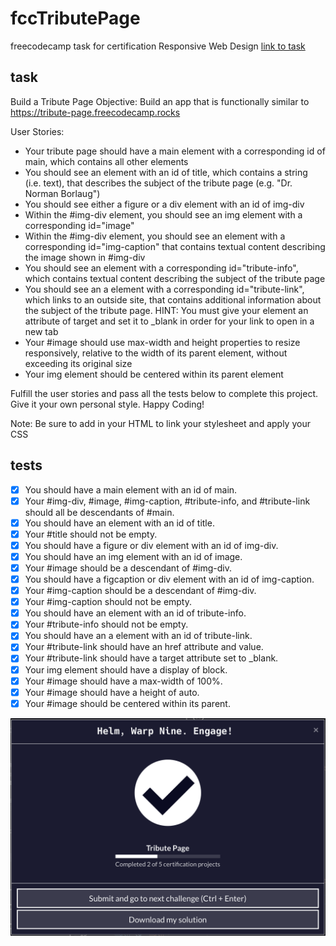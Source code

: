 # fccTributePage
freecodecamp task for certification Responsive Web Design
[link to task](https://www.freecodecamp.org/learn/2022/responsive-web-design/build-a-tribute-page-project/build-a-tribute-page)

## task
Build a Tribute Page
Objective: Build an app that is functionally similar to https://tribute-page.freecodecamp.rocks

User Stories:

- Your tribute page should have a main element with a corresponding id of main, which contains all other elements
- You should see an element with an id of title, which contains a string (i.e. text), that describes the subject of the tribute page (e.g. "Dr. Norman Borlaug")
- You should see either a figure or a div element with an id of img-div
- Within the #img-div element, you should see an img element with a corresponding id="image"
- Within the #img-div element, you should see an element with a corresponding id="img-caption" that contains textual content describing the image shown in #img-div
- You should see an element with a corresponding id="tribute-info", which contains textual content describing the subject of the tribute page
- You should see an a element with a corresponding id="tribute-link", which links to an outside site, that contains additional information about the subject of the tribute page. HINT: You must give your element an attribute of target and set it to _blank in order for your link to open in a new tab
- Your #image should use max-width and height properties to resize responsively, relative to the width of its parent element, without exceeding its original size
- Your img element should be centered within its parent element

Fulfill the user stories and pass all the tests below to complete this project. Give it your own personal style. Happy Coding!

Note: Be sure to add <link rel="stylesheet" href="styles.css"> in your HTML to link your stylesheet and apply your CSS

## tests
- [x] You should have a main element with an id of main.
- [x] Your #img-div, #image, #img-caption, #tribute-info, and #tribute-link should all be descendants of #main.
- [x] You should have an element with an id of title.
- [x] Your #title should not be empty.
- [x] You should have a figure or div element with an id of img-div.
- [x] You should have an img element with an id of image.
- [x] Your #image should be a descendant of #img-div.
- [x] You should have a figcaption or div element with an id of img-caption.
- [x] Your #img-caption should be a descendant of #img-div.
- [x] Your #img-caption should not be empty.
- [x] You should have an element with an id of tribute-info.
- [x] Your #tribute-info should not be empty.
- [x] You should have an a element with an id of tribute-link.
- [x] Your #tribute-link should have an href attribute and value.
- [x] Your #tribute-link should have a target attribute set to _blank.
- [x] Your img element should have a display of block.
- [x] Your #image should have a max-width of 100%.
- [x] Your #image should have a height of auto.
- [x] Your #image should be centered within its parent.

![task done](./img/%D0%A1%D0%BD%D0%B8%D0%BC%D0%BE%D0%BA%20%D1%8D%D0%BA%D1%80%D0%B0%D0%BD%D0%B0%202023-04-30%20%D0%B2%2017.42.55.png)